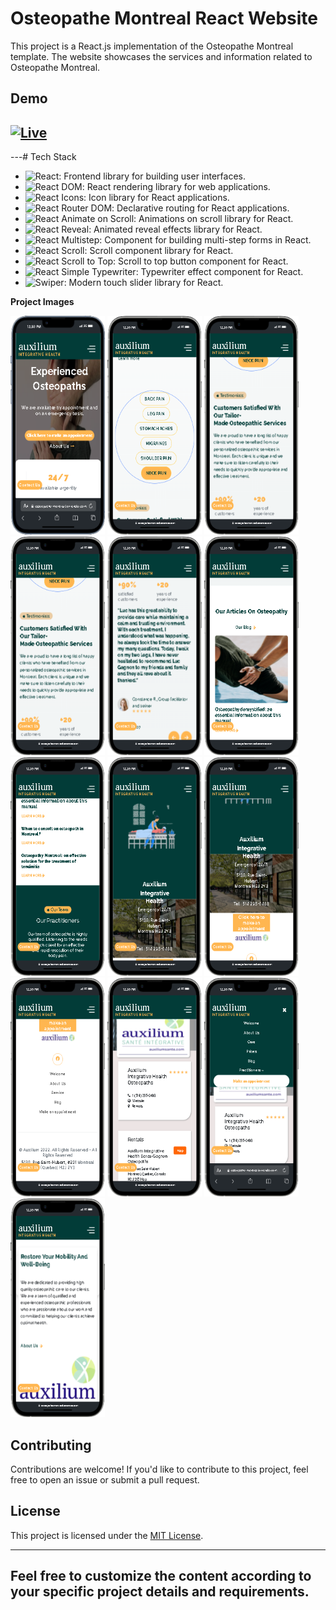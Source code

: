 # Osteopathe Montreal React Website

This project is a React.js implementation of the Osteopathe Montreal template. The website showcases the services and information related to Osteopathe Montreal.

## Demo

## [![Live](https://img.shields.io/badge/Live-Link-blue?style=for-the-badge&logo=netlify)](https://osteopathe-montreal.onrender.com/)

---# Tech Stack

- ![React](https://img.shields.io/badge/React-blue?style=for-the-badge&logo=react&logoColor=white): Frontend library for building user interfaces.
- ![React DOM](https://img.shields.io/badge/React_DOM-blue?style=for-the-badge&logo=react&logoColor=white): React rendering library for web applications.
- ![React Icons](https://img.shields.io/badge/React_Icons-blueviolet?style=for-the-badge&logo=react&logoColor=white): Icon library for React applications.
- ![React Router DOM](https://img.shields.io/badge/React_Router_DOM-brown?style=for-the-badge&logo=react&logoColor=white): Declarative routing for React applications.
- ![React Animate on Scroll](https://img.shields.io/badge/React_Animate_on_Scroll-lightgrey?style=for-the-badge): Animations on scroll library for React.
- ![React Reveal](https://img.shields.io/badge/React_Reveal-lightblue?style=for-the-badge&logo=react&logoColor=white): Animated reveal effects library for React.
- ![React Multistep](https://img.shields.io/badge/React_Multistep-green?style=for-the-badge&logo=react&logoColor=white): Component for building multi-step forms in React.
- ![React Scroll](https://img.shields.io/badge/React_Scroll-green?style=for-the-badge&logo=react&logoColor=white): Scroll component library for React.
- ![React Scroll to Top](https://img.shields.io/badge/React_Scroll_to_Top-green?style=for-the-badge&logo=react&logoColor=white): Scroll to top button component for React.
- ![React Simple Typewriter](https://img.shields.io/badge/React_Simple_Typewriter-red?style=for-the-badge): Typewriter effect component for React.
- ![Swiper](https://img.shields.io/badge/Swiper-green?style=for-the-badge&logo=swiper&logoColor=white): Modern touch slider library for React.

**Project Images**

<div class="d-flex">

<img src="./ShowCase/1.png"  width="30%" height="350px"  />
<img src="./ShowCase/2.png"  width="30%" height="350px"  />
<img src="./ShowCase/3.png"  width="30%" height="350px"  />
<img src="./ShowCase/4.png"  width="30%" height="350px"  />
<img src="./ShowCase/5.png"  width="30%" height="350px"  />
<img src="./ShowCase/6.png"  width="30%" height="350px"  />
<img src="./ShowCase/7.png"  width="30%" height="350px"  />
<img src="./ShowCase/8.png"  width="30%" height="350px"  />
<img src="./ShowCase/9.png"  width="30%" height="350px"  />
<img src="./ShowCase/10.png"  width="30%" height="350px"  />
<img src="./ShowCase/11.png"  width="30%" height="350px"  />
<img src="./ShowCase/12.png"  width="30%" height="350px"  />
<img src="./ShowCase/13.png"  width="30%" height="350px"  />
</div>

## Contributing

Contributions are welcome! If you'd like to contribute to this project, feel free to open an issue or submit a pull request.

## License

This project is licensed under the [MIT License](LICENSE).

---

## Feel free to customize the content according to your specific project details and requirements.

